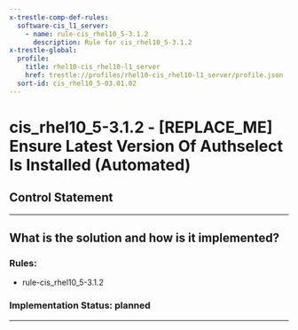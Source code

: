 ```yaml
---
x-trestle-comp-def-rules:
  software-cis_l1_server:
    - name: rule-cis_rhel10_5-3.1.2
      description: Rule for cis_rhel10_5-3.1.2
x-trestle-global:
  profile:
    title: rhel10-cis_rhel10-l1_server
    href: trestle://profiles/rhel10-cis_rhel10-l1_server/profile.json
  sort-id: cis_rhel10_5-03.01.02
---
```


# cis_rhel10_5-3.1.2 - \[REPLACE_ME\] Ensure Latest Version Of Authselect Is Installed (Automated)

## Control Statement

______________________________________________________________________

## What is the solution and how is it implemented?

<!-- For implementation status enter one of: implemented, partial, planned, alternative, not-applicable -->

<!-- Note that the list of rules under ### Rules: is read-only and changes will not be captured after assembly to JSON -->

<!-- Add control implementation description here for control: cis_rhel10_5-3.1.2 -->

### Rules:

  - rule-cis_rhel10_5-3.1.2

### Implementation Status: planned

______________________________________________________________________
